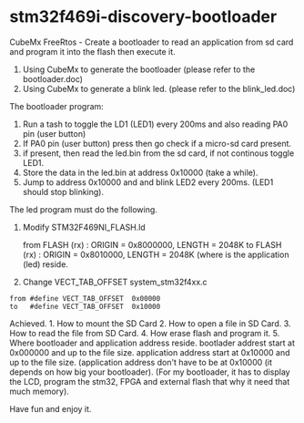 # stm32f469i-discovery-bootloader
CubeMx FreeRtos - Create a bootloader to read an application from sd card and program it into the flash then execute it.

1. Using CubeMx to generate the bootloader (please refer to the bootloader.doc)
2. Using CubeMx to generate a blink led.   (please refer to the blink_led.doc)

The bootloader program:
  1. Run a tash to toggle the LD1 (LED1) every 200ms and also reading PA0 pin (user button)
  2. If PA0 pin (user button) press then go check if a micro-sd card present.
  3. if present, then read the led.bin from the sd card, if not continous toggle LED1.
  4. Store the data in the led.bin at address 0x10000 (take a while).
  5. Jump to address 0x10000 and and blink LED2 every 200ms. (LED1 should stop blinking).
  
The led program must do the following.
  1. Modify STM32F469NI_FLASH.ld
  
     from FLASH (rx)      : ORIGIN = 0x8000000, LENGTH = 2048K
     to   FLASH (rx)      : ORIGIN = 0x8010000, LENGTH = 2048K  (where is the application (led) reside.
     
  2. Change VECT_TAB_OFFSET system_stm32f4xx.c 
  
    from #define VECT_TAB_OFFSET  0x00000
    to   #define VECT_TAB_OFFSET  0x10000 
  
  Achieved.
    1. How to mount the SD Card
    2. How to open a file in SD Card.
    3. How to read the file from SD Card.
    4. How erase flash and program it.
    5. Where bootloader and application address reside.
       bootlader addrest start at 0x000000 and up to the file size.
       application address start at 0x10000 and up to the file size.
       (application address don't have to be at 0x10000 (it depends on how big your bootloader).
       (For my bootloader, it has to display the LCD, program the stm32, FPGA and external flash
          that why it need that much memory).
    
  Have fun and enjoy it.
